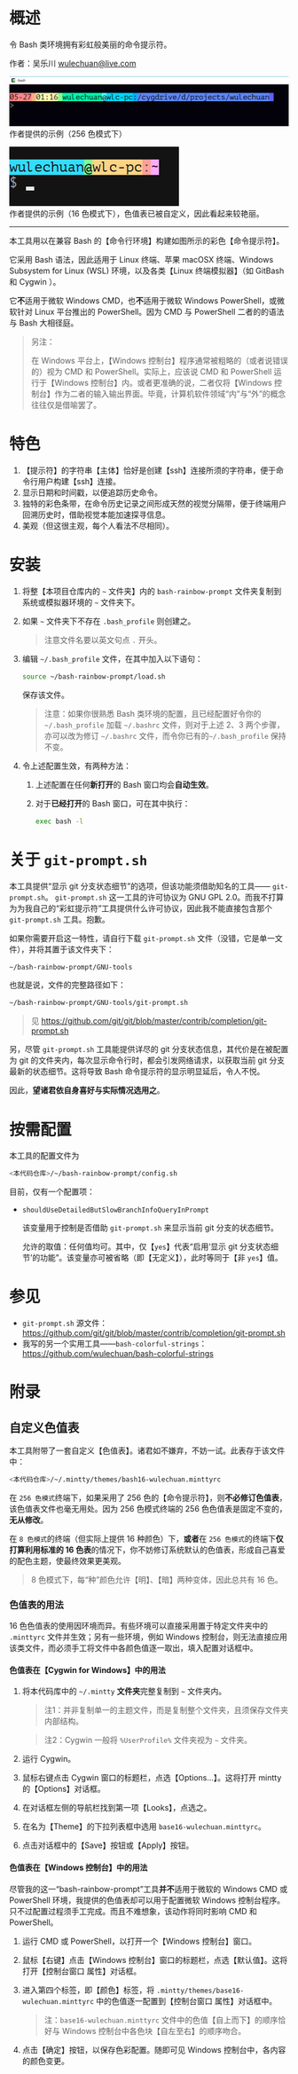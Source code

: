 <link rel="stylesheet" href="./docs/styles/markdown-preview-in-ms-vscode.css">

# 概述

令 Bash 类环境拥有彩虹般美丽的命令提示符。

作者：吴乐川 [wulechuan@live.com](mailto:wulechuan@live.com)

![作者提供的示例（256 色模式下）](./docs/illustrates/bash-rainbow-prompt-example-wulechuan-256-colors.png)  \
作者提供的示例（256 色模式下）

![作者提供的示例（16 色模式下）](./docs/illustrates/bash-rainbow-prompt-example-wulechuan-16-colors.png)  \
作者提供的示例（16 色模式下），色值表已被自定义，因此看起来较艳丽。

-----

本工具用以在兼容 Bash 的【命令行环境】构建如图所示的彩色【命令提示符】。

它采用 Bash 语法，因此适用于 Linux 终端、苹果 macOSX 终端、Windows Subsystem for Linux (WSL) 环境，以及各类【Linux 终端模拟器】（如 GitBash 和 Cygwin ）。

它**不**适用于微软 Windows CMD，也**不**适用于微软 Windows
PowerShell，或微软针对 Linux 平台推出的
PowerShell。因为 CMD 与 PowerShell 二者的的语法与 Bash 大相径庭。

> 另注：
> 
> 在 Windows 平台上，【Windows 控制台】程序通常被粗略的（或者说错误的）视为
> CMD 和 PowerShell。实际上，应该说 CMD 和 PowerShell 运行于【Windows
> 控制台】内。或者更准确的说，二者仅将【Windows
> 控制台】作为二者的输入输出界面。毕竟，计算机软件领域“内”与“外”的概念往往仅是借喻罢了。


# 特色

1.  【提示符】的字符串【主体】恰好是创建【ssh】连接所须的字符串，便于命令行用户构建【ssh】连接。
2.  显示日期和时间戳，以便追踪历史命令。
3.  独特的彩色条带，在命令历史记录之间形成天然的视觉分隔带，便于终端用户回溯历史时，借助视觉本能加速探寻信息。
4.  美观（但这很主观，每个人看法不尽相同）。


# 安装

1.  将整【本项目仓库内的 `~` 文件夹】内的 `bash-rainbow-prompt` 文件夹复制到系统或模拟器环境的 `~` 文件夹下。

2.  如果 `~` 文件夹下不存在 `.bash_profile` 则创建之。
    > 注意文件名要以英文句点 `.` 开头。

3. 编辑 `~/.bash_profile` 文件，在其中加入以下语句：

    ```sh
    source ~/bash-rainbow-prompt/load.sh
    ```

    保存该文件。

    > 注意：如果你很熟悉 Bash 类环境的配置，且已经配置好令你的
    > `~/.bash_profile` 加载 `~/.bashrc`
    > 文件，则对于上述 2、3 两个步骤，亦可以改为修订
    > `~/.bashrc` 文件，而令你已有的`~/.bash_profile` 保持不变。

4.  令上述配置生效，有两种方法：

    1.  上述配置在任何**新打开**的 Bash 窗口均会**自动生效**。

    2.  对于**已经打开**的 Bash 窗口，可在其中执行：

        ```sh
        exec bash -l
        ```




# 关于 `git-prompt.sh`

本工具提供“显示 git 分支状态细节”的选项，但该功能须借助知名的工具—— `git-prompt.sh`。
`git-prompt.sh` 这一工具的许可协议为 GNU GPL
2.0。而我不打算为为我自己的“彩虹提示符”工具提供什么许可协议，因此我不能直接包含那个
`git-prompt.sh` 工具。抱歉。

如果你需要开启这一特性，请自行下载 `git-prompt.sh`
文件（没错，它是单一文件），并将其置于该文件夹下：
```sh
~/bash-rainbow-prompt/GNU-tools
```
也就是说，文件的完整路径如下：
```sh
~/bash-rainbow-prompt/GNU-tools/git-prompt.sh
```

> 见 https://github.com/git/git/blob/master/contrib/completion/git-prompt.sh

另，尽管 `git-prompt.sh` 工具能提供详尽的 git
分支状态信息，其代价是在被配置为 git 的文件夹内，每次显示命令行时，都会引发网络请求，以获取当前
git 分支最新的状态细节。这将导致 Bash 命令提示符的显示明显延后，令人不悦。

因此，**望诸君依自身喜好与实际情况选用之**。




# 按需配置

本工具的配置文件为
```sh
<本代码仓库>/~/bash-rainbow-prompt/config.sh
```
目前，仅有一个配置项：

-  `shouldUseDetailedButSlowBranchInfoQueryInPrompt`

    该变量用于控制是否借助 `git-prompt.sh` 来显示当前 git 分支的状态细节。

    允许的取值：任何值均可。其中，仅【`yes`】代表“启用‘显示 git 分支状态细节’的功能”。该变量亦可被省略（即【无定义】），此时等同于【非 `yes`】值。




# 参见

-   `git-prompt.sh` 源文件：
    https://github.com/git/git/blob/master/contrib/completion/git-prompt.sh
-   我写的另一个实用工具——`bash-colorful-strings`：
    https://github.com/wulechuan/bash-colorful-strings




# 附录

## 自定义色值表

本工具附带了一套自定义【色值表】。诸君如不嫌弃，不妨一试。此表存于该文件中：
```sh
<本代码仓库>/~/.mintty/themes/bash16-wulechuan.minttyrc
```

在 `256 色模式`终端下，如果采用了 256
色的【命令提示符】，则**不必修订色值表**，该色值表文件也毫无用处。因为
256 色模式终端的 256 色色值表是固定不变的，**无从修改**。

在 `8 色模式`的终端（但实际上提供 16 种颜色）下，**或者**在 `256 色模式`的终端下**仅打算利用标准的 16
色表**的情况下，你不妨修订系统默认的色值表，形成自己喜爱的配色主题，使最终效果更美观。

> 8 色模式下，每“种”颜色允许【明】、【暗】两种变体，因此总共有 16 色。


### 色值表的用法

16 色色值表的使用因环境而异。有些环境可以直接采用置于特定文件夹中的
`.minttyrc` 文件并生效；另有一些环境，例如 Windows
控制台，则无法直接应用该类文件，而必须手工将文件中各颜色值逐一取出，填入配置对话框中。

#### 色值表在【Cygwin for Windows】中的用法

1.  将本代码库中的 `~/.mintty` **文件夹**完整复制到 `~` 文件夹内。

    > 注1：并非复制单一的主题文件，而是复制整个文件夹，且须保存文件夹内部结构。

    > 注2：Cygwin 一般将 `%UserProfile%` 文件夹视为 `~` 文件夹。



2.  运行 Cygwin。

3.  鼠标右键点击 Cygwin 窗口的标题栏，点选【Options...】。这将打开 mintty
    的【Options】对话框。

4.  在对话框左侧的导航栏找到第一项【Looks】，点选之。

5.  在名为【Theme】的下拉列表框中选用 `base16-wulechuan.minttyrc`。

6.  点击对话框中的【Save】按钮或【Apply】按钮。



#### 色值表在【Windows 控制台】中的用法

尽管我的这一“bash-rainbow-prompt”工具**并不**适用于微软的 Windows CMD 或 PowerShell
环境，我提供的色值表却可以用于配置微软 Windows 控制台程序。只不过配置过程须手工完成。而且不难想象，该动作将同时影响 CMD 和 PowerShell。

1.  运行 CMD 或 PowerShell，以打开一个【Windows 控制台】窗口。

2.  鼠标【右键】点击【Windows 控制台】窗口的标题栏，点选【默认值】。这将打开【控制台窗口 属性】对话框。

3.  进入第四个标签，即【颜色】标签，将 `.mintty/themes/base16-wulechuan.minttyrc`
    中的色值逐一配置到【控制台窗口 属性】对话框中。
    > 注：`base16-wulechuan.minttyrc` 文件中的色值【自上而下】的顺序恰好与
    > Windows 控制台中各色块【自左至右】的顺序吻合。

1.  点击【确定】按钮，以保存色彩配置。随即可见 Windows 控制台中，各内容的颜色变更。
